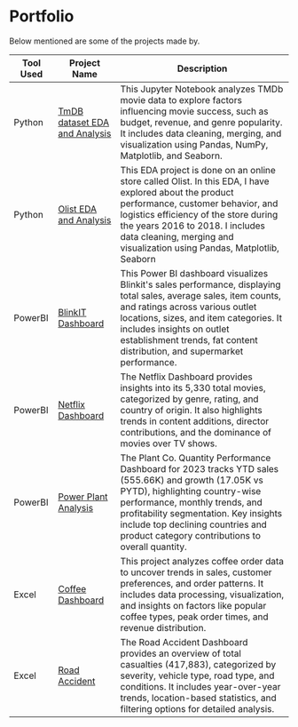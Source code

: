 # Portfolio

Below mentioned are some of the projects made by.

| Tool Used | Project Name | Description |
|----------|----------|----------|
| Python | [TmDB dataset EDA and Analysis](https://github.com/keshav-9636/python_projects/blob/main/TmDB%20Data%20Analysis%20using%20python.ipynb) | This Jupyter Notebook analyzes TMDb movie data to explore factors influencing movie success, such as budget, revenue, and genre popularity. It includes data cleaning, merging, and visualization using Pandas, NumPy, Matplotlib, and Seaborn. |
| Python | [Olist EDA and Analysis](https://github.com/keshav-9636/python_projects/blob/main/Olist%20Dataset%20EDA.ipynb) | This EDA project is done on an online store called Olist. In this EDA, I have explored about the product performance, customer behavior, and logistics efficiency of the store during the years 2016 to 2018. I includes data cleaning, merging and visualization using Pandas, Matplotlib, Seaborn |
| PowerBI | [BlinkIT Dashboard](https://app.powerbi.com/reportEmbed?reportId=f67e54d3-a241-4764-8f65-f24148fedc15&autoAuth=true&ctid=94cae9ea-0b8a-42ae-8bd1-f931240f41de) | This Power BI dashboard visualizes Blinkit's sales performance, displaying total sales, average sales, item counts, and ratings across various outlet locations, sizes, and item categories. It includes insights on outlet establishment trends, fat content distribution, and supermarket performance. |
| PowerBI | [Netflix Dashboard](https://app.powerbi.com/reportEmbed?reportId=95b0ddda-3539-42e5-ac8c-92137252799c&autoAuth=true&ctid=94cae9ea-0b8a-42ae-8bd1-f931240f41de) | The Netflix Dashboard provides insights into its 5,330 total movies, categorized by genre, rating, and country of origin. It also highlights trends in content additions, director contributions, and the dominance of movies over TV shows. |
| PowerBI | [Power Plant Analysis](https://app.powerbi.com/reportEmbed?reportId=b927e65e-9cab-43eb-90ce-e67d8bcb8a15&autoAuth=true&ctid=94cae9ea-0b8a-42ae-8bd1-f931240f41de) | The Plant Co. Quantity Performance Dashboard for 2023 tracks YTD sales (555.66K) and growth (17.05K vs PYTD), highlighting country-wise performance, monthly trends, and profitability segmentation. Key insights include top declining countries and product category contributions to overall quantity. |
| Excel | [Coffee Dashboard](https://github.com/keshav-9636/Portfolio/blob/main/Coffee%20Sales%20Dashboard.PNG) | This project analyzes coffee order data to uncover trends in sales, customer preferences, and order patterns. It includes data processing, visualization, and insights on factors like popular coffee types, peak order times, and revenue distribution. |
| Excel | [Road Accident](https://github.com/keshav-9636/Portfolio/blob/main/Road%20Accidents.PNG) | The Road Accident Dashboard provides an overview of total casualties (417,883), categorized by severity, vehicle type, road type, and conditions. It includes year-over-year trends, location-based statistics, and filtering options for detailed analysis. |

